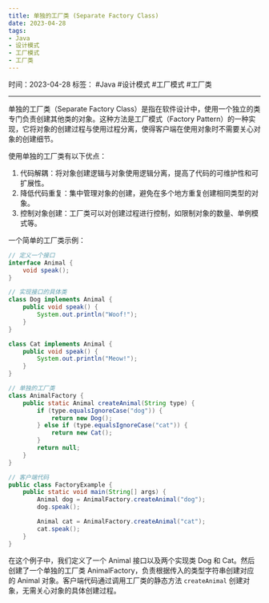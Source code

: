 ```yaml
---
title: 单独的工厂类 (Separate Factory Class)
date: 2023-04-28
tags: 
- Java 
- 设计模式 
- 工厂模式 
- 工厂类
---
```


时间：2023-04-28
标签： #Java #设计模式 #工厂模式 #工厂类

---

单独的工厂类（Separate Factory Class）是指在软件设计中，使用一个独立的类专门负责创建其他类的对象。这种方法是工厂模式（Factory Pattern）的一种实现，它将对象的创建过程与使用过程分离，使得客户端在使用对象时不需要关心对象的创建细节。

使用单独的工厂类有以下优点：

1. 代码解耦：将对象创建逻辑与对象使用逻辑分离，提高了代码的可维护性和可扩展性。
2. 降低代码重复：集中管理对象的创建，避免在多个地方重复创建相同类型的对象。
3. 控制对象创建：工厂类可以对创建过程进行控制，如限制对象的数量、单例模式等。

一个简单的工厂类示例：

```java
// 定义一个接口
interface Animal {
    void speak();
}

// 实现接口的具体类
class Dog implements Animal {
    public void speak() {
        System.out.println("Woof!");
    }
}

class Cat implements Animal {
    public void speak() {
        System.out.println("Meow!");
    }
}

// 单独的工厂类
class AnimalFactory {
    public static Animal createAnimal(String type) {
        if (type.equalsIgnoreCase("dog")) {
            return new Dog();
        } else if (type.equalsIgnoreCase("cat")) {
            return new Cat();
        }
        return null;
    }
}

// 客户端代码
public class FactoryExample {
    public static void main(String[] args) {
        Animal dog = AnimalFactory.createAnimal("dog");
        dog.speak();

        Animal cat = AnimalFactory.createAnimal("cat");
        cat.speak();
    }
}
```

在这个例子中，我们定义了一个 Animal 接口以及两个实现类 Dog 和 Cat。然后创建了一个单独的工厂类 AnimalFactory，负责根据传入的类型字符串创建对应的 Animal 对象。客户端代码通过调用工厂类的静态方法 `createAnimal` 创建对象，无需关心对象的具体创建过程。